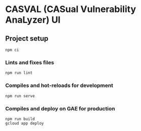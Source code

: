# CASVAL (CASual Vulnerability AnaLyzer) UI

## Project setup
```
npm ci
```

### Lints and fixes files
```
npm run lint
```

### Compiles and hot-reloads for development
```
npm run serve
```

### Compiles and deploy on GAE for production
```
npm run build
gcloud app deploy
```
